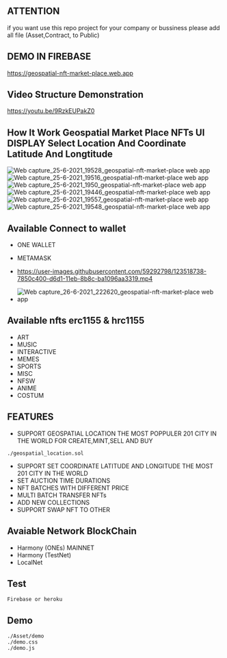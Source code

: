 ## ATTENTION
if you want use this repo project for your company or bussiness please 
add all file (Asset,Contract, to Public)

## DEMO IN FIREBASE 
https://geospatial-nft-market-place.web.app

## Video Structure Demonstration
https://youtu.be/9RzkEUPakZ0

## How It Work Geospatial Market Place NFTs UI DISPLAY Select Location And Coordinate Latitude And Longtitude
![Web capture_25-6-2021_19528_geospatial-nft-market-place web app](https://user-images.githubusercontent.com/59292798/123422549-955d9800-d5e8-11eb-8efb-2e5a8824cf9d.jpeg)
![Web capture_25-6-2021_19516_geospatial-nft-market-place web app](https://user-images.githubusercontent.com/59292798/123422559-98f11f00-d5e8-11eb-82f4-2776de6bebee.jpeg)
![Web capture_25-6-2021_1950_geospatial-nft-market-place web app](https://user-images.githubusercontent.com/59292798/123422563-9a224c00-d5e8-11eb-9562-820bab57c66f.jpeg)
![Web capture_25-6-2021_19446_geospatial-nft-market-place web app](https://user-images.githubusercontent.com/59292798/123422566-9abae280-d5e8-11eb-8c74-041c830fdbad.jpeg)
![Web capture_25-6-2021_19557_geospatial-nft-market-place web app](https://user-images.githubusercontent.com/59292798/123422567-9b537900-d5e8-11eb-93ac-00b2d20320ce.jpeg)
![Web capture_25-6-2021_19548_geospatial-nft-market-place web app](https://user-images.githubusercontent.com/59292798/123422571-9bec0f80-d5e8-11eb-97f5-750201fbdd1a.jpeg)


## Available Connect to wallet
- ONE WALLET
- METAMASK

- https://user-images.githubusercontent.com/59292798/123518738-7850c400-d6d1-11eb-8b8c-ba1096aa3319.mp4

- ![Web capture_26-6-2021_222620_geospatial-nft-market-place web app](https://user-images.githubusercontent.com/59292798/123518745-87377680-d6d1-11eb-996e-ce7ac26e33ca.jpeg)


## Available nfts erc1155 & hrc1155
- ART
- MUSIC
- INTERACTIVE
- MEMES
- SPORTS
- MISC
- NFSW
- ANIME
- COSTUM

## FEATURES
- SUPPORT GEOSPATIAL LOCATION THE MOST POPPULER 201 CITY IN THE WORLD FOR CREATE,MINT,SELL AND BUY
``` 
./geospatial_location.sol
```
- SUPPORT SET COORDINATE LATITUDE AND LONGITUDE THE MOST 201 CITY IN THE WORLD
- SET AUCTION TIME DURATIONS
- NFT BATCHES WITH DIFFERENT PRICE
- MULTI BATCH TRANSFER NFTs
- ADD NEW COLLECTIONS
- SUPPORT SWAP NFT TO OTHER 

## Avaiable Network BlockChain
 - Harmony (ONEs) MAINNET
 - Harmony (TestNet)
 - LocalNet

## Test
```
Firebase or heroku
```
## Demo 
```
./Asset/demo
./demo.css
./demo.js
```
